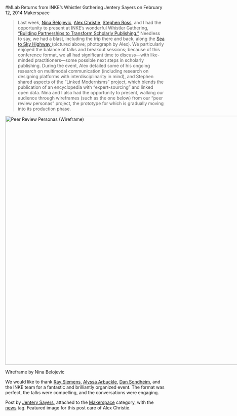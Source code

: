 #MLab Returns from INKE’s Whistler Gathering
Jentery Sayers on February 12, 2014   Makerspace 

><p>Last week, <a title="learn more" href="http://maker.uvic.ca/author/nbelojevic/">Nina Belojevic</a>, <a title="learn more" href="http://maker.uvic.ca/author/alex/">Alex Christie</a>, <a title="learn more" href="http://maker.uvic.ca/author/stephen/">Stephen Ross</a>, and I had the opportunity to present at INKE&#8217;s wonderful Whistler Gathering, <a title="learn more" href="http://inke.ca/projects/whistler-gathering-2014/" target="_blank">&#8220;Building Partnerships to Transform Scholarly Publishing.&#8221;</a> Needless to say, we had a blast, including the trip there and back, along the <a title="learn more" href="http://en.wikipedia.org/wiki/British_Columbia_Highway_99" target="_blank">Sea to Sky Highway </a>(pictured above; photograph by Alex). We particularly enjoyed the balance of talks and breakout sessions; because of this conference format, we all had significant time to discuss&#8212;with like-minded practitioners&#8212;some possible next steps in scholarly publishing. During the event, Alex detailed some of his ongoing research on multimodal communication (including research on designing platforms with interdisciplinarity in mind), and Stephen shared aspects of the &#8220;Linked Modernisms&#8221; project, which blends the publication of an encyclopedia with &#8220;expert-sourcing&#8221; and linked open data. Nina and I also had the opportunity to present, walking our audience through wireframes (such as the one below) from our &#8220;peer review personas&#8221; project, the prototype for which is gradually moving into its production phase.</p>
<div id="attachment_4037" style="width: 1160px" class="wp-caption alignnone"><a href="http://maker.uvic.ca/wp-content/uploads/2014/02/persona.png"><img class="size-full wp-image-4037" alt="Peer Review Personas (Wireframe)" src="http://maker.uvic.ca/wp-content/uploads/2014/02/persona.png" width="1150" height="785" /></a><p class="wp-caption-text">Wireframe by Nina Belojevic</p></div>
<p>We would like to thank <a title="learn more" href="http://web.uvic.ca/~siemens/" target="_blank">Ray Siemens</a>, <a title="learn more" href="https://twitter.com/arbuckle_alyssa" target="_blank">Alyssa Arbuckle</a>, <a title="learn more" href="http://etcl.uvic.ca/staff/" target="_blank">Dan Sondheim</a>, and the INKE team for a fantastic and brilliantly organized event. The format was perfect, the talks were compelling, and the conversations were engaging.</p>
<p>Post by <a title="learn more" href="http://maker.uvic.ca/author/admin">Jentery Sayers</a>, attached to the <a title="learn more" href="http://maker.uvic.ca/category/makerspace/">Makerspace</a> category, with the <a title="learn more" href="http://maker.uvic.ca/tag/news/">news</a> tag. Featured image for this post care of Alex Christie.</p>
